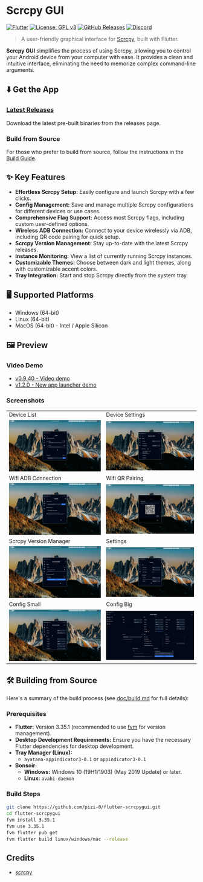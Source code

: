 # Scrcpy GUI

[![Flutter](https://img.shields.io/badge/Flutter-02569B?logo=flutter&logoColor=white)](https://flutter.dev/)
[![License: GPL v3](https://img.shields.io/badge/License-GPLv3-blue.svg)](https://www.gnu.org/licenses/gpl-3.0)
[![GitHub Releases](https://img.shields.io/github/v/release/pizi-0/flutter-scrcpygui?include_prereleases&style=flat)](https://github.com/pizi-0/flutter-scrcpygui/releases)
[![Discord](https://img.shields.io/badge/scrcpygui-white?logo=discord&style=flat)](https://discord.gg/ZdV5DAxd8Y)


> A user-friendly graphical interface for [Scrcpy](https://github.com/Genymobile/scrcpy), built with Flutter.

**Scrcpy GUI** simplifies the process of using Scrcpy, allowing you to control your Android device from your computer with ease. It provides a clean and intuitive interface, eliminating the need to memorize complex command-line arguments.

## ⬇️ Get the App

### [Latest Releases](https://github.com/pizi-0/flutter-scrcpygui/releases)

Download the latest pre-built binaries from the releases page.

### Build from Source

For those who prefer to build from source, follow the instructions in the [Build Guide](doc/build.md).

## ✨ Key Features

*   **Effortless Scrcpy Setup:** Easily configure and launch Scrcpy with a few clicks.
*   **Config Management:** Save and manage multiple Scrcpy configurations for different devices or use cases.
*   **Comprehensive Flag Support:** Access most Scrcpy flags, including custom user-defined options.
*   **Wireless ADB Connection:** Connect to your device wirelessly via ADB, including QR code pairing for quick setup.
*   **Scrcpy Version Management:** Stay up-to-date with the latest Scrcpy releases.
*   **Instance Monitoring:** View a list of currently running Scrcpy instances.
*   **Customizable Themes:** Choose between dark and light themes, along with customizable accent colors.
*   **Tray Integration:** Start and stop Scrcpy directly from the system tray.

## 🖥️ Supported Platforms

*   Windows (64-bit)
*   Linux (64-bit)
*   MacOS (64-bit) - Intel / Apple Silicon



## 🖼️ Preview

### Video Demo

<!-- Add a link to your video demo here if you have one -->
* [v0.9.40 - Video demo](https://youtu.be/y-2TdCh-nfg)
* [v1.2.0 - New app launcher demo](https://youtu.be/_7CimVn0VoA)

### Screenshots

|                                    |                                   |
| :--------------------------------- | :-------------------------------- |
| Device List                        | Device Settings                   |
| <img src="https://github.com/pizi-0/img-collection/blob/main/flutter-scrcpygui/1.dev-list.jpg?raw=true" alt="Device List" width="400"/> | <img src="https://github.com/pizi-0/img-collection/blob/main/flutter-scrcpygui/2.dev-settings.jpg?raw=true" alt="Device Settings" width="400"/> |
| Wifi ADB Connection                | Wifi QR Pairing                   |
| <img src="https://github.com/pizi-0/img-collection/blob/main/flutter-scrcpygui/3.connect.jpg?raw=true" alt="Wifi ADB Connection" width="400"/> | <img src="https://github.com/pizi-0/img-collection/blob/main/flutter-scrcpygui/5.pair.jpg?raw=true" alt="Wifi QR Pairing" width="400"/> |
| Scrcpy Version Manager             | Settings                          |
| <img src="https://github.com/pizi-0/img-collection/blob/main/flutter-scrcpygui/4.manager.jpg?raw=true" alt="Scrcpy Version Manager" width="400"/> | <img src="https://github.com/pizi-0/img-collection/blob/main/flutter-scrcpygui/6.settings.jpg?raw=true" alt="Settings" width="400"/> |
| Config Small                       | Config Big                        |
| <img src="https://github.com/pizi-0/img-collection/blob/main/flutter-scrcpygui/7.config-small.jpg?raw=true" alt="Config Small" width="400"/> | <img src="https://github.com/pizi-0/img-collection/blob/main/flutter-scrcpygui/8.config-big.jpg?raw=true" alt="Config Big" width="400"/> |


## 🛠️ Building from Source

Here's a summary of the build process (see [doc/build.md](doc/build.md) for full details):

### Prerequisites

*   **Flutter:** Version 3.35.1 (recommended to use [fvm](https://fvm.app/documentation/getting-started/installation) for version management).
*   **Desktop Development Requirements:** Ensure you have the necessary Flutter dependencies for desktop development.
*   **Tray Manager (Linux):**
    *   `ayatana-appindicator3-0.1` or `appindicator3-0.1`
*   **Bonsoir:**
    *   **Windows:** Windows 10 (19H1/1903) (May 2019 Update) or later.
    *   **Linux:** `avahi-daemon`

### Build Steps

```bash
git clone https://github.com/pizi-0/flutter-scrcpygui.git
cd flutter-scrcpygui
fvm install 3.35.1
fvm use 3.35.1
fvm flutter pub get
fvm flutter build linux/windows/mac --release
```

## Credits
* [scrcpy](https://github.com/Genymobile/scrcpy)